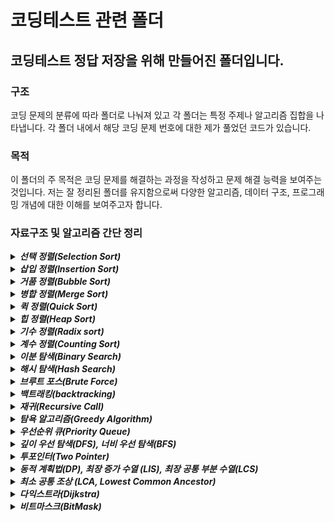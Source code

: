 # 코딩테스트 관련 폴더
   
## 코딩테스트 정답 저장을 위해 만들어진 폴더입니다.

### 구조
  코딩 문제의 분류에 따라 폴더로 나눠져 있고 각 폴더는 특정 주제나 알고리즘 집합을 나타냅니다.
 각 폴더 내에서 해당 코딩 문제 번호에 대한 제가 풀었던 코드가 있습니다.

### 목적
 이 폴더의 주 목적은 코딩 문제를 해결하는 과정을 작성하고 문제 해결 능력을 보여주는 것입니다.
저는 잘 정리된 폴더를 유지함으로써 다양한 알고리즘, 데이터 구조, 프로그래밍 개념에 대한 이해를 보여주고자 합니다. 

### 자료구조 및 알고리즘 간단 정리

<details>
 <summary><b><em> 선택 정렬(Selection Sort) </em></b> </summary>

 가장 작거나 큰 원소를 선택하여 정해진 위치에 정렬하는 알고리즘이다

 ``` C++

void selectionSort(int arr[], int n)
{
    for (int i = 0; i < n - 1; i++) 
    {
        int minIndex = i;  // 현재 인덱스를 최소값으로 가정

        // 남은 정렬되지 않은 부분에서 최소 원소의 인덱스를 찾기
        for (int j = i + 1; j < n; j++)
        {
            if (arr[j] < arr[minIndex]) 
            {
                minIndex = j;
            }
        }

        // 최소 원소를 정렬되지 않은 부분의 가장 왼쪽 원소와 교환
        if (minIndex != i) 
        {
            int temp = arr[i];
            arr[i] = arr[minIndex];
            arr[minIndex] = temp;
        }
    }
}

 ```


 </details>


<details>
 <summary><b><em> 삽입 정렬(Insertion Sort) </em></b> </summary>

 각 원소를 이미 정렬된 부분에 삽입하는 알고리즘.

 ``` C++

void insertionSort(int arr[], int n) 
{
    for (int i = 1; i < n; i++)
    {
        int temp = arr[i];
        int j = i - 1;

        while (j >= 0 && arr[j] > temp)
        {
            arr[j + 1] = arr[j];
            j--;
        }
        arr[j + 1] = temp;
    }
}

```

 </details>

<details>
 <summary><b><em> 거품 정렬(Bubble Sort) </em></b> </summary>

 서로 인접한 두 원소의 크기를 비교하고 조건에 맞지 않다면 교환하며 정렬하는 알고리즘이다.

 ``` C++

void bubbleSort(int arr[], int n) 
{
    for (int i = 0; i < n - 1; i++) 
    {
        for (int j = 0; j < n - i - 1; j++) 
        {
            if (arr[j] > arr[j + 1]) 
            {
                // 인접한 두 원소를 비교하여 정렬
                int temp = arr[j];
                arr[j] = arr[j + 1];
                arr[j + 1] = temp;
            }
        }
    }
}

 ```
 
 </details>

<details>
 <summary><b><em> 병합 정렬(Merge Sort) </em></b> </summary>

 병합 정렬 알고리즘은 배열을 반으로 나눈 후 각 부분을 정렬하고 병합하여 정렬

 ``` C++

void merge(int arr[], int left, int middle, int right) 
{
    int n1 = middle - left + 1, n2 = right - middle;
    int leftArr[n1], rightArr[n2];

    for (int i = 0; i < n1; i++) leftArr[i] = arr[left + i];
    for (int i = 0; i < n2; i++) rightArr[i] = arr[middle + 1 + i];

    int i = 0,  j = 0, k = left;

    while (i < n1 && j < n2) 
    {
        if (leftArr[i] <= rightArr[j]) arr[k++] = leftArr[i++];
        else arr[k++] = rightArr[j++];
    }

    while (i < n1) arr[k++] = leftArr[i++];
    while (j < n2) arr[k++] = rightArr[j++]; 
}

void mergeSort(int arr[], int left, int right) 
{
    if (left < right) 
    {
        int middle = left + (right - left) / 2;
        mergeSort(arr, left, middle);
        mergeSort(arr, middle + 1, right);
        merge(arr, left, middle, right);
    }
}

 ```

 </details>

<details>
 <summary><b><em> 퀵 정렬(Quick Sort) </em></b> </summary>

 배열을 빠르게 분할 정복 방식으로 정렬하는 알고리즘.
 분할정복: 문제를 작은 2개의 문제로 분리하고 해결 후 결과를 모아서 다시 문제를 해결하는 전략.

 ``` C++

int partition(int arr[], int left, int right) 
{
    int pivot = arr[right];
    int i = left - 1;

    for (int j = left; j < right; j++) 
    {
        if (arr[j] < pivot) 
        {
            i++;
            swap(arr[i], arr[j]);
        }
    }
    swap(arr[i + 1], arr[right]);
    return i + 1;
}

void quickSort(int arr[], int left, int right) 
{
    if (left < right) 
    {
        int pivotIndex = partition(arr, left, right);

        quickSort(arr, left, pivotIndex - 1);
        quickSort(arr, pivotIndex + 1, right);
    }
}

 ```

 </details>

<details>
 <summary><b><em> 힙 정렬(Heap Sort) </em></b> </summary>

 힙(Heap) 자료구조를 사용하여 배열을 정렬하는 비교 기반 정렬 알고리즘

 ``` C++

void heapify(int arr[], int n, int i) 
{
    int largest = i, left = 2 * i + 1, right = 2 * i + 2;

    if (left < n && arr[left] > arr[largest]) largest = left;
    if (right < n && arr[right] > arr[largest]) largest = right;
    
    if (largest != i) 
    {
        swap(arr[i], arr[largest]);
        heapify(arr, n, largest);
    }
}

void heapSort(int arr[], int n) 
{
    for (int i = n / 2 - 1; i >= 0; i--) heapify(arr, n, i);
    for (int i = n - 1; i >= 0; i--) 
    {
        swap(arr[0], arr[i]);
        heapify(arr, i, 0);
    }
}

 ```

 </details>

<details>
 <summary><b><em> 기수 정렬(Radix sort) </em></b> </summary>

 데이터를 구성하는 기본 요소(라디스)를 이용하여 정렬하는 정렬 알고리즘 중 하나입니다. 
 이 알고리즘은 숫자 키를 각 자릿수별로 그룹화하여 정렬하는 정수 정렬 알고리즘입니다.

 ``` C++

int findMax(int arr[], int n)
{
    int max = arr[0];
    for (int i = 1; i < n; i++) 
    {
        if (arr[i] > max) max = arr[i];
    }
    return max;
}

void countingSort(int arr[], int n, int exp) 
{
    int base = 10;
    int output[n], count[base] = { 0 };

    // 현재 자릿수를 기준으로 각 숫자의 등장 횟수를 센다
    for (int i = 0; i < n; i++) count[(arr[i] / exp) % base]++;

    // 누적합
    for (int i = 1; i < base; i++) count[i] += count[i - 1];
    
    // output 배열을 구성하여 count 배열을 사용해 정렬한다
    for (int i = n - 1; i >= 0; i--) 
    {
        output[count[(arr[i] / exp) % base] - 1] = arr[i];
        count[(arr[i] / exp) % base]--;
    }

    // output 배열을 다시 원래 배열에 복사한다
    for (int i = 0; i < n; i++) arr[i] = output[i]; 
}

void radixSort(int arr[], int n) 
{
    int max = findMax(arr, n);
    for (int exp = 1; max / exp > 0; exp *= 10) countingSort(arr, n, exp);
}

 ```

 </details>

<details>
 <summary><b><em> 계수 정렬(Counting Sort) </em></b> </summary>

 정수나 정수 형태의 키를 가진 데이터를 정렬하는 비교 기반 정렬 알고리즘 중 하나

 ``` C++

void countingSort(int arr[]) 
{
    int n = sizeof(arr) / sizeof(arr[0]);

    // 최댓값을 찾아 범위를 확인
    int max = arr[0];
    for (int i = 1; i < n; i++)
    {
        if (arr[i] > max) max = arr[i]; 
    }

    // 빈도수를 저장하기 위한 카운트 동적 배열을 생성하고 초기화
    int* count = new int[max + 1]();

    // 각 요소의 빈도수 체크
    for (int i = 0; i < n; i++)
    {
        count[arr[i]]++;
    }

    // 정렬
    int index = 0;
    for (int i = 0; i <= max; i++) 
    {
        while (count[i] > 0) 
        {
            arr[index++] = i;
            count[i]--;
        }
    }

    delete[] count;  // 동적 배열을 해제
}

 ```

 </details>


<details>
 <summary><b><em> 이분 탐색(Binary Search) </em></b> </summary>

 배열을 반으로 나누어 탐색 범위를 줄여나가는 알고리즘 중 하나

 ``` C++

// arr 배열에서 target을 탐색
int binarySearch(int arr[], int left, int right, int target) 
{
    while (left <= right) 
    {
        int mid = left + (right - left) / 2;
        if (arr[mid] == target) return mid;
        if (arr[mid] < target) left = mid + 1;
        else right = mid - 1;
    }
    return -1;
}

 ```

 </details>

<details>
 <summary><b><em> 해시 탐색(Hash Search) </em></b> </summary>

 해시 테이블을 사용하여 키(key)를 해시값(hash)에 매핑하고 해당 해시값을 인덱스로 사용하여 데이터를 검색

 ``` C++

#include <iostream>
#include <unordered_map>
using namespace std;

int main()
{
    // 해시 테이블 생성
    unordered_map<string, int> hashTable;

    // 데이터 추가
    hashTable["사과"] = 1000;
    hashTable["바나나"] = 1500;
    hashTable["딸기"] = 2000;
    hashTable["포도"] = 2500;

    // 검색할 데이터
    string findValue = "딸기";

    // 검색
    if (hashTable.find(findValue) != hashTable.end())  cout << findValue << "의 가격: " << hashTable[findValue] << "원" << endl;
    else cout << findValue << "을(를) 찾을 수 없음." << endl;

    return 0;
}

 ```

 </details>

<details>
 <summary><b><em> 브루트 포스(Brute Force) </em></b> </summary>

 모든 가능한 경우의 수를 시도하여 문제를 해결하는 간단한 방법

 [풀었던 문제 링크](https://github.com/Jealousing/PublicStudyRecordRepository/tree/main/CodingTest/Baekjoon/BruteForce)

 </details>

<details>
 <summary><b><em> 백트래킹(backtracking) </em></b> </summary>

 조건을 만족할 때까지 모든 가능성을 탐색하며, 조건에 맞지 않으면 되돌아가는 알고리즘

 [풀었던 문제 링크](https://github.com/Jealousing/PublicStudyRecordRepository/tree/main/CodingTest/Baekjoon/Backtracking)

 </details>

<details>
 <summary><b><em> 재귀(Recursive Call) </em></b> </summary>

 함수 내에서 자기 자신을 호출하여 문제를 해결하는 방법

 [풀었던 문제 링크](https://github.com/Jealousing/PublicStudyRecordRepository/tree/main/CodingTest/Baekjoon/Recursive%20Call)

 </details>

<details>
 <summary><b><em> 탐욕 알고리즘(Greedy Algorithm) </em></b> </summary>

 각 단계에서 가장 최선의 선택을 하여 문제를 해결하는 알고리즘

 [풀었던 문제 링크](https://github.com/Jealousing/PublicStudyRecordRepository/tree/main/CodingTest/Baekjoon/Greedy%20Algorithm)

 </details>

<details>
 <summary><b><em> 우선순위 큐(Priority Queue) </em></b> </summary>

 우선순위에 따라 요소를 정렬하는 자료 구조로, 자주 사용되는 연산은 빠르게 처리하는 방법

 [풀었던 문제 링크](https://github.com/Jealousing/PublicStudyRecordRepository/tree/main/CodingTest/Baekjoon/Priority%20Queue)

 </details>

<details>
 <summary><b><em> 깊이 우선 탐색(DFS), 너비 우선 탐색(BFS) </em></b> </summary>

 DFS는 그래프에서 깊은 부분을 우선적으로 탐색하는 알고리즘, BFS는 그래프에서 가까운 부분부터 우선적으로 탐색하는 알고리즘

 [풀었던 문제 링크](https://github.com/Jealousing/PublicStudyRecordRepository/tree/main/CodingTest/Baekjoon/Graph%20traversal)
 

 </details>

<details>
 <summary><b><em> 투포인터(Two Pointer) </em></b> </summary>

 두 개의 포인터를 사용하여 배열 내에서 특정 조건을 만족하는 원소를 찾는 알고리즘

 [풀었던 문제 링크](https://github.com/Jealousing/PublicStudyRecordRepository/tree/main/CodingTest/Baekjoon/Two%20Pointers)
 
 </details>

<details>
 <summary><b><em> 동적 계획법(DP), 최장 증가 수열 (LIS), 최장 공통 부분 수열(LCS) </em></b> </summary>

 DP: 큰 문제를 작은 하위 문제로 나눠 해결하는 알고리즘으로, 중복 계산을 피함
 LIS: 배열에서 가장 긴 증가하는 부분 수열을 찾는 동적 프로그래밍 알고리즘
 LCS: 주어진 여러개 수열 모두의 부분수열이 되는 수열들 중에 가장 긴 것을 찾는 알고리즘

 [풀었던 문제 링크](https://github.com/Jealousing/PublicStudyRecordRepository/tree/main/CodingTest/Baekjoon/Dynamic%20Programming)

 </details>

<details>
 <summary><b><em> 최소 공통 조상 (LCA, Lowest Common Ancestor) </em></b> </summary>

 트리에서 두 노드의 가장 가까운 공통 조상을 찾는 알고리즘

 </details>

<details>
 <summary><b><em> 다익스트라(Dijkstra) </em></b> </summary>

 그래프에서 최단 경로를 찾는 알고리즘으로, 가장 짧은 거리부터 탐색

  [풀었던 문제 링크](https://github.com/Jealousing/PublicStudyRecordRepository/blob/main/CodingTest/Baekjoon/Shortest%20Path/1753.cpp)

 </details>

<details>
 <summary><b><em> 비트마스크(BitMask) </em></b> </summary>

 비트 연산을 사용하여 집합을 나타내는 기법으로, 부분집합을 효율적으로 다룰 수 있음

 </details>

